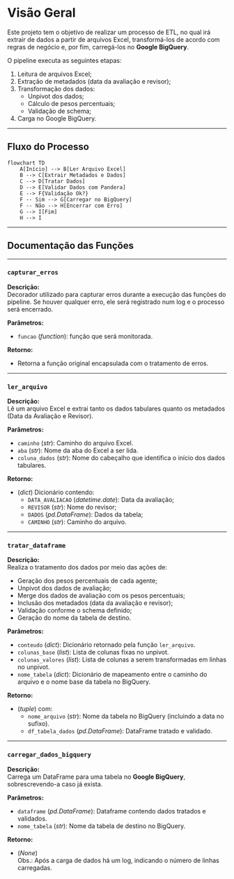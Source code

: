 # Visão Geral

Este projeto tem o objetivo de realizar um processo de ETL, no qual irá extrair de dados a partir de arquivos Excel, transformá-los de acordo com regras de negócio e, por fim, carregá-los no **Google BigQuery**.

O pipeline executa as seguintes etapas:

1. Leitura de arquivos Excel;
2. Extração de metadados (data da avaliação e revisor);
3. Transformação dos dados:
   - Unpivot dos dados;
   - Cálculo de pesos percentuais;
   - Validação de schema;
4. Carga no Google BigQuery.

---

## Fluxo do Processo

```mermaid
flowchart TD
    A[Início] --> B[Ler Arquivo Excel]
    B --> C[Extrair Metadados e Dados]
    C --> D[Tratar Dados]
    D --> E[Validar Dados com Pandera]
    E --> F{Validação Ok?}
    F -- Sim --> G[Carregar no BigQuery]
    F -- Não --> H[Encerrar com Erro]
    G --> I[Fim]
    H --> I
```

---

## Documentação das Funções

---

### `capturar_erros`

**Descrição:**  
Decorador utilizado para capturar erros durante a execução das funções do pipeline. Se houver qualquer erro, ele será registrado num log e o processo será encerrado.

**Parâmetros:**  
- `funcao` (*function*): função que será monitorada.

**Retorno:**  
- Retorna a função original encapsulada com o tratamento de erros.

---

### `ler_arquivo`

**Descrição:**  
Lê um arquivo Excel e extrai tanto os dados tabulares quanto os metadados (Data da Avaliação e Revisor).

**Parâmetros:**  
- `caminho` (*str*): Caminho do arquivo Excel.
- `aba` (*str*): Nome da aba do Excel a ser lida.
- `coluna_dados` (*str*): Nome do cabeçalho que identifica o início dos dados tabulares.

**Retorno:**  
- (*dict*) Dicionário contendo:
  - `DATA_AVALIACAO` (*datetime.date*): Data da avaliação;
  - `REVISOR` (*str*): Nome do revisor;
  - `DADOS` (*pd.DataFrame*): Dados da tabela;
  - `CAMINHO` (*str*): Caminho do arquivo.

---

### `tratar_dataframe`

**Descrição:**  
Realiza o tratamento dos dados por meio das ações de:

- Geração dos pesos percentuais de cada agente;
- Unpivot dos dados de avaliação;
- Merge dos dados de avaliação com os pesos percentuais;
- Inclusão dos metadados (data da avaliação e revisor);
- Validação conforme o schema definido;
- Geração do nome da tabela de destino.

**Parâmetros:**  
- `conteudo` (*dict*): Dicionário retornado pela função `ler_arquivo`.
- `colunas_base` (*list*): Lista de colunas fixas no unpivot.
- `colunas_valores` (*list*): Lista de colunas a serem transformadas em linhas no unpivot.
- `nome_tabela` (*dict*): Dicionário de mapeamento entre o caminho do arquivo e o nome base da tabela no BigQuery.

**Retorno:**  
- (*tuple*) com:
  - `nome_arquivo` (*str*): Nome da tabela no BigQuery (incluindo a data no sufixo).
  - `df_tabela_dados` (*pd.DataFrame*): DataFrame tratado e validado.

---

### `carregar_dados_bigquery`

**Descrição:**  
Carrega um DataFrame para uma tabela no **Google BigQuery**, sobrescrevendo-a caso já exista.

**Parâmetros:**  
- `dataframe` (*pd.DataFrame*): Dataframe contendo dados tratados e validados.
- `nome_tabela` (*str*): Nome da tabela de destino no BigQuery.

**Retorno:**  
- (*None*)  
Obs.: Após a carga de dados há um log, indicando o número de linhas carregadas.